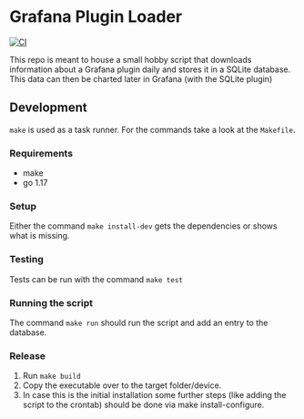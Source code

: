 # Grafana Plugin Loader

[![CI](https://github.com/fr-ser/grafana-plugin-data-crawler/actions/workflows/ci_cd.yml/badge.svg)](https://github.com/fr-ser/grafana-plugin-data-crawler/actions/workflows/ci_cd.yml)

This repo is meant to house a small hobby script that downloads information about a Grafana
plugin daily and stores it in a SQLite database.
This data can then be charted later in Grafana (with the SQLite plugin)

## Development

`make` is used as a task runner. For the commands take a look at the `Makefile`.

### Requirements

- make
- go 1.17

### Setup

Either the command `make install-dev` gets the dependencies or shows what is missing.

### Testing

Tests can be run with the command `make test`

### Running the script

The command `make run` should run the script and add an entry to the database.

### Release

1. Run `make build`
2. Copy the executable over to the target folder/device.
3. In case this is the initial installation some further steps (like adding the script to the
   crontab) should be done via make install-configure.
